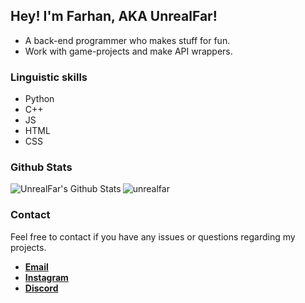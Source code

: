 ## Hey! I'm Farhan, AKA UnrealFar!
- A back-end programmer who makes stuff for fun.
- Work with game-projects and make API wrappers.

### Linguistic skills
- Python
- C++
- JS
- HTML
- CSS

### Github Stats
<img align="left" alt="UnrealFar's Github Stats" src="https://github-readme-stats.vercel.app/api?username=UnrealFar&count_private=true&show_icons=true&theme=radical&border_radius=20&width=200&height=200">
<img align="center" src="https://github-readme-stats.vercel.app/api/top-langs/?username=UnrealFar&layout=compact&show_icons=true&title_color=eed49f&text_color=b7bdf8&icon_color=a6da95&bg_color=181926&border_color=c6a0f6&border_radius=20&width=200&height=200" alt = "unrealfar">


### Contact
Feel free to contact if you have any issues or questions regarding my projects.
- [**Email**](mailto:unrealreply@gmail.com)
- [**Instagram**](https://instagram.com/unrealfar)
- [**Discord**](https://discord.com/users/859996173943177226)

